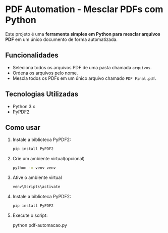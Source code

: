 # PDF Automation - Mesclar PDFs com Python

Este projeto é uma **ferramenta simples em Python para mesclar arquivos PDF** em um único documento de forma automatizada.

## Funcionalidades

- Seleciona todos os arquivos PDF de uma pasta chamada `arquivos`.
- Ordena os arquivos pelo nome.
- Mescla todos os PDFs em um único arquivo chamado `PDF Final.pdf`.

## Tecnologias Utilizadas

- Python 3.x
- [PyPDF2](https://pypi.org/project/PyPDF2/)  

## Como usar

1. Instale a biblioteca PyPDF2:

   ```bash
   pip install PyPDF2

2. Crie um ambiente virtual(opcional)

    ```bash
    python -m venv venv

3. Ative o ambiente virtual

    ```bash
    venv\Scripts\activate

4. Instale a biblioteca PyPDF2:

   ```bash
   pip install PyPDF2

5. Execute o script:

   python pdf-automacao.py
